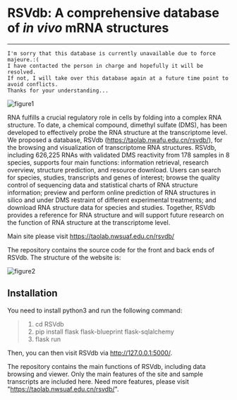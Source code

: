 # RSVdb: A comprehensive database of *in vivo* mRNA structures

---

```code
I'm sorry that this database is currently unavailable due to force majeure.:(
I have contacted the person in charge and hopefully it will be resolved.
If not, I will take over this database again at a future time point to avoid conflicts.
Thanks for your understanding...
```


![figure1](./1.png)

RNA fulfills a crucial regulatory role in cells by folding into a complex RNA structure. To date, a chemical compound, dimethyl sulfate (DMS), has been developed to effectively probe the RNA structure at the transcriptome level. We proposed a database, RSVdb (https://taolab.nwafu.edu.cn/rsvdb/), for the browsing and visualization of transcriptome RNA structures. RSVdb, including 626,225 RNAs with validated DMS reactivity from 178 samples in 8 species, supports four main functions: information retrieval, research overview, structure prediction, and resource download. Users can search for species, studies, transcripts and genes of interest; browse the quality control of sequencing data and statistical charts of RNA structure information; preview and perform online prediction of RNA structures in silico and under DMS restraint of different experimental treatments; and download RNA structure data for species and studies. Together, RSVdb provides a reference for RNA structure and will support future research on the function of RNA structure at the transcriptome level.

Main site please visit https://taolab.nwsuaf.edu.cn/rsvdb/

The repository contains the source code for the front and back ends of RSVdb. The structure of the website is: 

![figure2](./2.png)


## Installation

You need to install python3 and run the following command:

>1. cd RSVdb
>2. pip install flask flask-blueprint flask-sqlalchemy
>3. flask run

Then, you can then visit RSVdb via http://127.0.0.1:5000/.

The repository contains the main functions of RSVdb, including data browsing and viewer. Only the main features of the site and sample transcripts are included here. Need more features, please visit "https://taolab.nwsuaf.edu.cn/rsvdb/".

